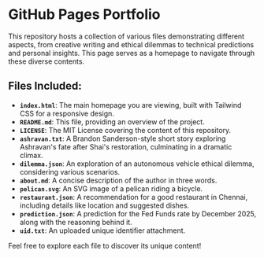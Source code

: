 # GitHub Pages Portfolio

This repository hosts a collection of various files demonstrating different aspects, from creative writing and ethical dilemmas to technical predictions and personal insights. This page serves as a homepage to navigate through these diverse contents.

## Files Included:

*   **`index.html`**: The main homepage you are viewing, built with Tailwind CSS for a responsive design.
*   **`README.md`**: This file, providing an overview of the project.
*   **`LICENSE`**: The MIT License covering the content of this repository.
*   **`ashravan.txt`**: A Brandon Sanderson-style short story exploring Ashravan's fate after Shai's restoration, culminating in a dramatic climax.
*   **`dilemma.json`**: An exploration of an autonomous vehicle ethical dilemma, considering various scenarios.
*   **`about.md`**: A concise description of the author in three words.
*   **`pelican.svg`**: An SVG image of a pelican riding a bicycle.
*   **`restaurant.json`**: A recommendation for a good restaurant in Chennai, including details like location and suggested dishes.
*   **`prediction.json`**: A prediction for the Fed Funds rate by December 2025, along with the reasoning behind it.
*   **`uid.txt`**: An uploaded unique identifier attachment.

Feel free to explore each file to discover its unique content!